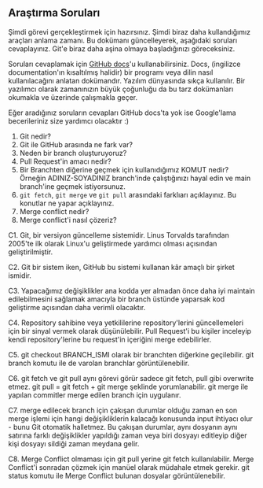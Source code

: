 ## Araştırma Soruları

Şimdi görevi gerçekleştirmek için hazırsınız. Şimdi biraz daha kullandığımız araçları anlama zamanı. Bu dokümanı güncelleyerek, aşağıdaki soruları cevaplayınız. Git'e biraz daha aşina olmaya başladığınızı göreceksiniz. 

Soruları cevaplamak için [GitHub docs](https://docs.github.com/en)'u kullanabilirsiniz. Docs, (ingilizce documentation'ın kısaltılmış halidir) bir programı veya dilin nasıl kullanılacağını anlatan dokümandır. Yazılım dünyasında sıkça kullanılır. Bir yazılımcı olarak zamanınızın büyük çoğunluğu da bu tarz dokümanları okumakla ve üzerinde çalışmakla geçer.

Eğer aradığınız soruların cevapları GitHub docs'ta yok ise Google'lama becerileriniz size yardımcı olacaktır :)

1. Git nedir?
2. Git ile GitHub arasında ne fark var?
3. Neden bir branch oluşturuyoruz? 
4. Pull Request'in amacı nedir?
5. Bir Branchten diğerine geçmek için kullanıdığımız KOMUT nedir? Örneğin ADINIZ-SOYADINIZ branch'inde çalıştığınızı hayal edin ve main branch'ine geçmek istiyorsunuz.
6. `git fetch`, `git merge` ve `git pull` arasındaki farklıarı açıklayınız. Bu konutlar ne yapar açıklayınız.
7. Merge conflict nedir?
8. Merge conflict'i nasıl çözeriz?

C1. Git, bir versiyon güncelleme sistemidir. Linus Torvalds tarafından 2005'te ilk olarak Linux'u geliştirmede yardımcı
olması açısından geliştirilmiştir.

C2. Git bir sistem iken, GitHub bu sistemi kullanan kâr amaçlı bir şirket ismidir.

C3. Yapacağımız değişiklikler ana kodda yer almadan önce daha iyi maintain edilebilmesini sağlamak amacıyla
bir branch üstünde yaparsak kod geliştirme açısından daha verimli olacaktır.

C4. Repository sahibine veya yetkililerine repository'lerini güncellemeleri için bir sinyal vermek olarak düşünülebilir.
Pull Request'i bu kişiler inceleyip kendi repository'lerine bu request'in içeriğini merge edebilirler.

C5. git checkout BRANCH_ISMI olarak bir branchten diğerkine geçilebilir. git branch komutu ile de varolan branchlar
görüntülenebilir.

C6. git fetch ve git pull aynı görevi görür sadece git fetch, pull gibi overwrite etmez. git pull = git fetch + git merge
şeklinde yorumlanabilir. git merge ile yapılan commitler merge edilen branch için uygulanır.

C7. merge edilecek branch için çakışan durumlar olduğu zaman en son merge işlemi için hangi değişikliklerin kalacağı
konusunda input ihtiyacı olur - bunu Git otomatik halletmez. Bu çakışan durumlar, aynı dosyanın aynı satırına 
farklı değişiklikler yapıldığı zaman veya biri dosyayı editleyip diğer kişi dosyayı sildiği zaman meydana gelir.

C8. Merge Conflict olmaması için git pull yerine git fetch kullanılabilir. Merge Conflict'i sonradan çözmek için
manüel olarak müdahale etmek gerekir. git status komutu ile Merge Conflict bulunan dosyalar görüntülenebilir.
